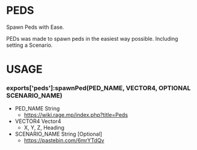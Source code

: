 # PEDS
Spawn Peds with Ease.

PEDs was made to spawn peds in the easiest way possible. Including setting a Scenario.

# USAGE
### 	exports['peds']:spawnPed(PED_NAME, VECTOR4, OPTIONAL SCENARIO_NAME)
* PED_NAME String
  * https://wiki.rage.mp/index.php?title=Peds
* VECTOR4 Vector4
  * X, Y, Z, Heading
* SCENARIO_NAME String [Optional]
  * https://pastebin.com/6mrYTdQv

